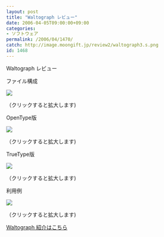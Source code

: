 ```yaml
---
layout: post
title: "Waltograph レビュー"
date: 2006-04-05T09:00:00+09:00
categories:
- ソフトウェア
permalink: /2006/04/1470/
catch: http://image.moongift.jp/review2/waltograph3.s.png
id: 1468
---
```

Waltograph レビュー  
<!--more-->

ファイル構成

  

[![](http://image.moongift.jp/review2/waltograph1.s.png)](http://image.moongift.jp/review2/waltograph1.png)  
  
（クリックすると拡大します)

  

OpenType版

  

[![](http://image.moongift.jp/review2/waltograph2.s.png)](http://image.moongift.jp/review2/waltograph2.png)  
  
（クリックすると拡大します)

  

TrueType版

  

[![](http://image.moongift.jp/review2/waltograph3.s.png)](http://image.moongift.jp/review2/waltograph3.png)  
  
（クリックすると拡大します)

  

利用例

  

[![](http://image.moongift.jp/review2/waltograph4.s.png)](http://image.moongift.jp/review2/waltograph4.png)  
  
（クリックすると拡大します)

  

[Waltograph 紹介はこちら](http://oss.moongift.jp/intro/i-1466.html)

